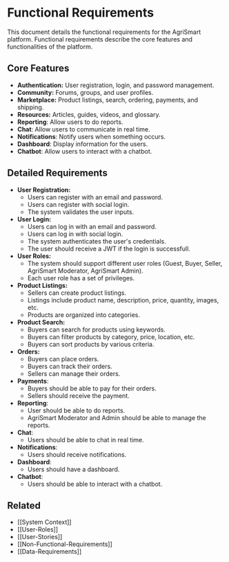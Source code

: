 # Functional Requirements

This document details the functional requirements for the AgriSmart platform. Functional requirements describe the core features and functionalities of the platform.

## Core Features

*   **Authentication:** User registration, login, and password management.
*   **Community:** Forums, groups, and user profiles.
*   **Marketplace:** Product listings, search, ordering, payments, and shipping.
*   **Resources:** Articles, guides, videos, and glossary.
* **Reporting**: Allow users to do reports.
* **Chat**: Allow users to communicate in real time.
* **Notifications**: Notify users when something occurs.
* **Dashboard**: Display information for the users.
* **Chatbot**: Allow users to interact with a chatbot.

## Detailed Requirements

*   **User Registration:**
    *   Users can register with an email and password.
    *   Users can register with social login.
    *   The system validates the user inputs.
*   **User Login:**
    *   Users can log in with an email and password.
    *   Users can log in with social login.
    *   The system authenticates the user's credentials.
    * The user should receive a JWT if the login is successfull.
*   **User Roles:**
    *   The system should support different user roles (Guest, Buyer, Seller, AgriSmart Moderator, AgriSmart Admin).
    *   Each user role has a set of privileges.
*   **Product Listings:**
    *   Sellers can create product listings.
    *   Listings include product name, description, price, quantity, images, etc.
    *   Products are organized into categories.
*   **Product Search:**
    *   Buyers can search for products using keywords.
    *   Buyers can filter products by category, price, location, etc.
    *   Buyers can sort products by various criteria.
*   **Orders:**
    *   Buyers can place orders.
    *   Buyers can track their orders.
    *   Sellers can manage their orders.
* **Payments**:
    * Buyers should be able to pay for their orders.
    * Sellers should receive the payment.
* **Reporting**:
    * User should be able to do reports.
    * AgriSmart Moderator and Admin should be able to manage the reports.
* **Chat**:
    * Users should be able to chat in real time.
* **Notifications**:
    * Users should receive notifications.
* **Dashboard**:
    * Users should have a dashboard.
* **Chatbot**:
    * Users should be able to interact with a chatbot.

## Related

* [[System Context]]
* [[User-Roles]]
* [[User-Stories]]
* [[Non-Functional-Requirements]]
* [[Data-Requirements]]
